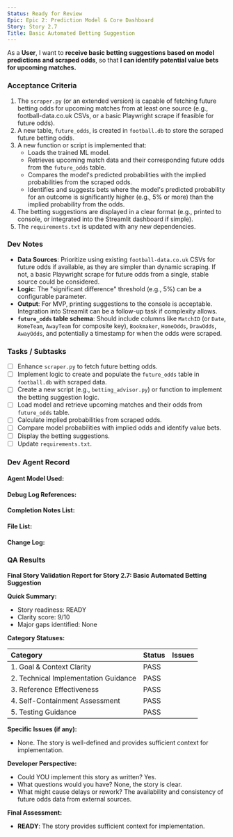 ```yaml
---
Status: Ready for Review
Epic: Epic 2: Prediction Model & Core Dashboard
Story: Story 2.7
Title: Basic Automated Betting Suggestion
---
```


As a **User**,
I want to **receive basic betting suggestions based on model predictions and scraped odds**,
so that **I can identify potential value bets for upcoming matches.**

### Acceptance Criteria

1.  The `scraper.py` (or an extended version) is capable of fetching future betting odds for upcoming matches from at least one source (e.g., football-data.co.uk CSVs, or a basic Playwright scrape if feasible for future odds).
2.  A new table, `future_odds`, is created in `football.db` to store the scraped future betting odds.
3.  A new function or script is implemented that:
    *   Loads the trained ML model.
    *   Retrieves upcoming match data and their corresponding future odds from the `future_odds` table.
    *   Compares the model's predicted probabilities with the implied probabilities from the scraped odds.
    *   Identifies and suggests bets where the model's predicted probability for an outcome is significantly higher (e.g., 5% or more) than the implied probability from the odds.
4.  The betting suggestions are displayed in a clear format (e.g., printed to console, or integrated into the Streamlit dashboard if simple).
5.  The `requirements.txt` is updated with any new dependencies.

### Dev Notes

*   **Data Sources**: Prioritize using existing `football-data.co.uk` CSVs for future odds if available, as they are simpler than dynamic scraping. If not, a basic Playwright scrape for future odds from a single, stable source could be considered.
*   **Logic**: The "significant difference" threshold (e.g., 5%) can be a configurable parameter.
*   **Output**: For MVP, printing suggestions to the console is acceptable. Integration into Streamlit can be a follow-up task if complexity allows.
*   **`future_odds` table schema**: Should include columns like `MatchID` (or `Date`, `HomeTeam`, `AwayTeam` for composite key), `Bookmaker`, `HomeOdds`, `DrawOdds`, `AwayOdds`, and potentially a timestamp for when the odds were scraped.

### Tasks / Subtasks

- [ ] Enhance `scraper.py` to fetch future betting odds.
- [ ] Implement logic to create and populate the `future_odds` table in `football.db` with scraped data.
- [ ] Create a new script (e.g., `betting_advisor.py`) or function to implement the betting suggestion logic.
- [ ] Load model and retrieve upcoming matches and their odds from `future_odds` table.
- [ ] Calculate implied probabilities from scraped odds.
- [ ] Compare model probabilities with implied odds and identify value bets.
- [ ] Display the betting suggestions.
- [ ] Update `requirements.txt`.

### Dev Agent Record

#### Agent Model Used:

#### Debug Log References:

#### Completion Notes List:

#### File List:

#### Change Log:

### QA Results

**Final Story Validation Report for Story 2.7: Basic Automated Betting Suggestion**

**Quick Summary:**
- Story readiness: READY
- Clarity score: 9/10
- Major gaps identified: None

**Category Statuses:**

| Category                             | Status | Issues |
| :----------------------------------- | :----- | :----- |
| 1. Goal & Context Clarity            | PASS   |        |
| 2. Technical Implementation Guidance | PASS   |        |
| 3. Reference Effectiveness           | PASS   |        |
| 4. Self-Containment Assessment       | PASS   |        |
| 5. Testing Guidance                  | PASS   |        |

**Specific Issues (if any):**
- None. The story is well-defined and provides sufficient context for implementation.

**Developer Perspective:**
- Could YOU implement this story as written? Yes.
- What questions would you have? None, the story is clear.
- What might cause delays or rework? The availability and consistency of future odds data from external sources.

**Final Assessment:**
- **READY**: The story provides sufficient context for implementation.
